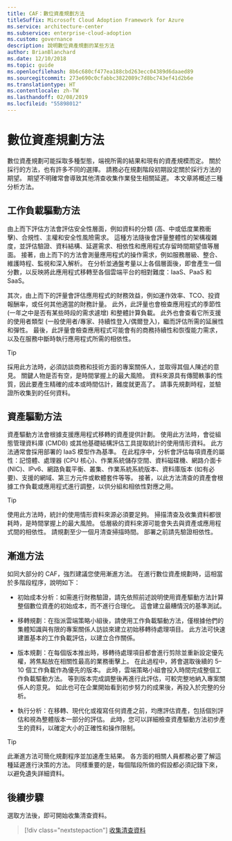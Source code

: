 ```yaml
---
title: CAF：數位資產規劃方法
titleSuffix: Microsoft Cloud Adoption Framework for Azure
ms.service: architecture-center
ms.subservice: enterprise-cloud-adoption
ms.custom: governance
description: 說明數位資產規劃的某些方法
author: BrianBlanchard
ms.date: 12/10/2018
ms.topic: guide
ms.openlocfilehash: 8b6c680cf477ea188cbd263ecc04389d6daaed89
ms.sourcegitcommit: 273e690c0cfabbc3822089c7d8bc743ef41d2b6e
ms.translationtype: HT
ms.contentlocale: zh-TW
ms.lasthandoff: 02/08/2019
ms.locfileid: "55898012"
---
```

# <a name="approaches-to-digital-estate-planning"></a>數位資產規劃方法

數位資產規劃可能採取多種型態，端視所需的結果和現有的資產規模而定。 關於採行的方法，也有許多不同的選擇。 請務必在規劃階段初期設定關於採行方法的期望。 期望不明確常會導致其他清查收集作業發生相關延遲。 本文章將概述三種分析方法。

## <a name="workload-driven-approach"></a>工作負載驅動方法

由上而下評估方法會評估安全性層面，例如資料的分類 (高、中或低度業務衝擊)、合規性、主權和安全性風險需求。 這種方法隨後會評量整體性的架構複雜度，並評估驗證、資料結構、延遲需求、相依性和應用程式存留時間期望值等層面。 接著，由上而下的方法會測量應用程式的操作需求，例如服務層級、整合、維護時程、監視和深入解析。 在分析並通盤考量以上各個層面後，即會產生一個分數，以反映將此應用程式移轉至各個雲端平台的相對難度：IaaS、PaaS 和 SaaS。

其次，由上而下的評量會評估應用程式的財務效益，例如運作效率、TCO、投資報酬率，或任何其他適當的財務計量。 此外，此評量也會檢查應用程式的季節性 (一年之中是否有某些時段的需求遽增) 和整體計算負載。 此外也會查看它所支援的使用者類型 (一般使用者/專家、持續性登入/偶爾登入)，繼而評估所需的延展性和彈性。 最後，此評量會檢查應用程式可能會有的商務持續性和恢復能力需求，以及在服務中斷時執行應用程式所需的相依性。

> [!TIP]
> 採用此方法時，必須訪談商務和技術方面的專案關係人，並取得其個人陳述的意見。 關鍵人物是否有空，是時間掌握上的最大風險。 資料來源具有傳聞軼事的性質，因此要產生精確的成本或時間估計，難度就更高了。 請事先規劃時程，並驗證所收集到的任何資料。

## <a name="asset-driven-approach"></a>資產驅動方法

資產驅動方法會根據支援應用程式移轉的資產提供計劃。 使用此方法時，會從組態管理資料庫 (CMDB) 或其他基礎結構評估工具提取統計的使用情形資料。 此方法通常會採用部署的 IaaS 模型作為基準。 在此程序中，分析會評估每項資產的屬性：記憶體、處理器 (CPU 核心)、作業系統儲存空間、資料磁碟機、網路介面卡 (NIC)、IPv6、網路負載平衡、叢集、作業系統系統版本、資料庫版本 (如有必要)、支援的網域、第三方元件或軟體套件等等。 接著，以此方法清查的資產會根據工作負載或應用程式進行調整，以供分組和相依性對應之用。

> [!TIP]
> 使用此方法時，統計的使用情形資料來源必須要足夠。 掃描清查及收集資料都很耗時，是時間掌握上的最大風險。 低層級的資料來源可能會失去與資產或應用程式間的相依性。 請規劃至少一個月清查掃描時間。 部署之前請先驗證相依性。

## <a name="incremental-approach"></a>漸進方法

如同大部分的 CAF，強烈建議您使用漸進方法。 在進行數位資產規劃時，這相當於多階段程序，說明如下：

- 初始成本分析：如需進行財務驗證，請先依照前述說明使用資產驅動方法計算整個數位資產的初始成本，而不進行合理化。 這會建立最糟情況的基準測試。

- 移轉規劃：在指派雲端策略小組後，請使用工作負載驅動方法，僅根據他們的集體知識與有限的專案關係人訪談來建立初始移轉待處理項目。 此方法可快速建置基本的工作負載評估，以建立合作關係。

- 版本規劃：在每個版本推出時，移轉待處理項目都會進行剪除並重新設定優先權，將焦點放在相關性最高的業務衝擊上。 在此過程中，將會選取後續的 5&ndash;10 個工作負載作為優先的版本。 此時，雲端策略小組會投入時間完成整個工作負載驅動方法。 等到版本完成調整後再進行此評估，可較完整地納入專案關係人的意見。 如此也可在企業開始看到初步努力的成果後，再投入於完整的分析。

- 執行分析：在移轉、現代化或複寫任何資產之前，均應評估資產，包括個別評估和視為整體版本一部分的評估。 此時，您可以詳細檢查資產驅動方法初步產生的資料，以確定大小的正確性和操作限制。

> [!TIP]
> 此漸進方法可簡化規劃程序並加速產生結果。 各方面的相關人員都務必要了解這種延遲進行決策的方法。 同樣重要的是，每個階段所做的假設都必須記錄下來，以避免遺失詳細資料。

## <a name="next-steps"></a>後續步驟

選取方法後，即可開始收集清查資料。

> [!div class="nextstepaction"]
> [收集清查資料](inventory.md)